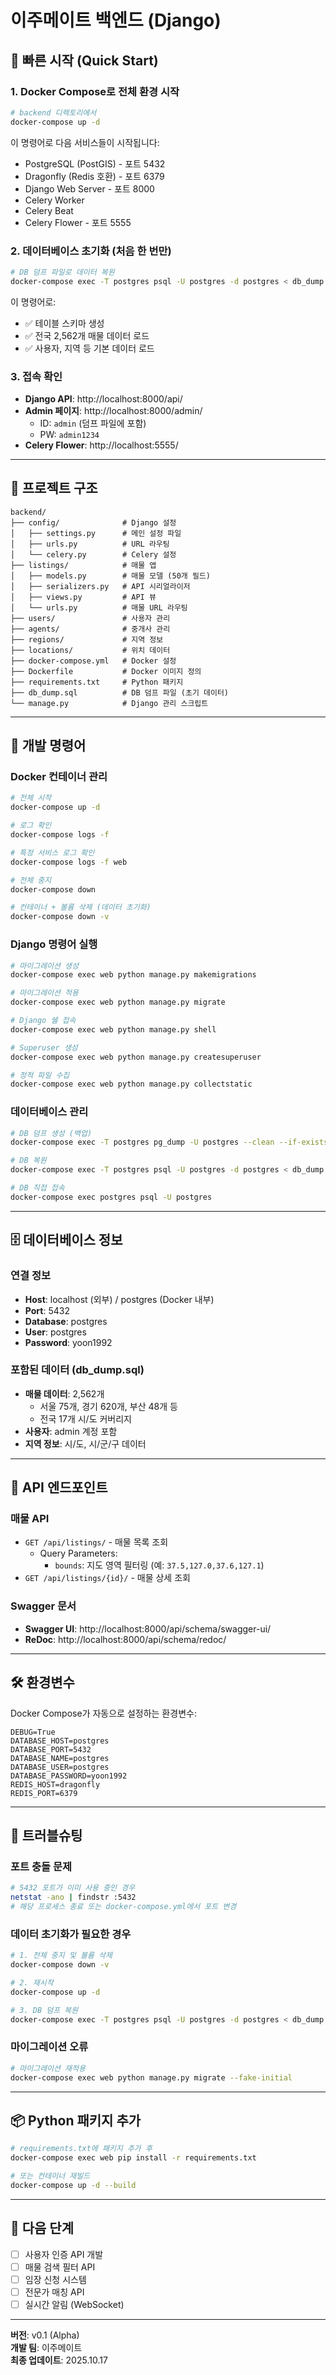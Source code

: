 # 이주메이트 백엔드 (Django)

## 🚀 빠른 시작 (Quick Start)

### 1. Docker Compose로 전체 환경 시작

```bash
# backend 디렉토리에서
docker-compose up -d
```

이 명령어로 다음 서비스들이 시작됩니다:
- PostgreSQL (PostGIS) - 포트 5432
- Dragonfly (Redis 호환) - 포트 6379
- Django Web Server - 포트 8000
- Celery Worker
- Celery Beat
- Celery Flower - 포트 5555

### 2. 데이터베이스 초기화 (처음 한 번만)

```bash
# DB 덤프 파일로 데이터 복원
docker-compose exec -T postgres psql -U postgres -d postgres < db_dump.sql
```

이 명령어로:
- ✅ 테이블 스키마 생성
- ✅ 전국 2,562개 매물 데이터 로드
- ✅ 사용자, 지역 등 기본 데이터 로드

### 3. 접속 확인

- **Django API**: http://localhost:8000/api/
- **Admin 페이지**: http://localhost:8000/admin/
  - ID: `admin` (덤프 파일에 포함)
  - PW: `admin1234`
- **Celery Flower**: http://localhost:5555/

---

## 📁 프로젝트 구조

```
backend/
├── config/              # Django 설정
│   ├── settings.py      # 메인 설정 파일
│   ├── urls.py          # URL 라우팅
│   └── celery.py        # Celery 설정
├── listings/            # 매물 앱
│   ├── models.py        # 매물 모델 (50개 필드)
│   ├── serializers.py   # API 시리얼라이저
│   ├── views.py         # API 뷰
│   └── urls.py          # 매물 URL 라우팅
├── users/               # 사용자 관리
├── agents/              # 중개사 관리
├── regions/             # 지역 정보
├── locations/           # 위치 데이터
├── docker-compose.yml   # Docker 설정
├── Dockerfile           # Docker 이미지 정의
├── requirements.txt     # Python 패키지
├── db_dump.sql          # DB 덤프 파일 (초기 데이터)
└── manage.py            # Django 관리 스크립트
```

---

## 🔧 개발 명령어

### Docker 컨테이너 관리

```bash
# 전체 시작
docker-compose up -d

# 로그 확인
docker-compose logs -f

# 특정 서비스 로그 확인
docker-compose logs -f web

# 전체 중지
docker-compose down

# 컨테이너 + 볼륨 삭제 (데이터 초기화)
docker-compose down -v
```

### Django 명령어 실행

```bash
# 마이그레이션 생성
docker-compose exec web python manage.py makemigrations

# 마이그레이션 적용
docker-compose exec web python manage.py migrate

# Django 쉘 접속
docker-compose exec web python manage.py shell

# Superuser 생성
docker-compose exec web python manage.py createsuperuser

# 정적 파일 수집
docker-compose exec web python manage.py collectstatic
```

### 데이터베이스 관리

```bash
# DB 덤프 생성 (백업)
docker-compose exec -T postgres pg_dump -U postgres --clean --if-exists postgres > db_dump_backup.sql

# DB 복원
docker-compose exec -T postgres psql -U postgres -d postgres < db_dump.sql

# DB 직접 접속
docker-compose exec postgres psql -U postgres
```

---

## 🗄️ 데이터베이스 정보

### 연결 정보
- **Host**: localhost (외부) / postgres (Docker 내부)
- **Port**: 5432
- **Database**: postgres
- **User**: postgres
- **Password**: yoon1992

### 포함된 데이터 (db_dump.sql)
- **매물 데이터**: 2,562개
  - 서울 75개, 경기 620개, 부산 48개 등
  - 전국 17개 시/도 커버리지
- **사용자**: admin 계정 포함
- **지역 정보**: 시/도, 시/군/구 데이터

---

## 🔌 API 엔드포인트

### 매물 API
- `GET /api/listings/` - 매물 목록 조회
  - Query Parameters:
    - `bounds`: 지도 영역 필터링 (예: `37.5,127.0,37.6,127.1`)
- `GET /api/listings/{id}/` - 매물 상세 조회

### Swagger 문서
- **Swagger UI**: http://localhost:8000/api/schema/swagger-ui/
- **ReDoc**: http://localhost:8000/api/schema/redoc/

---

## 🛠️ 환경변수

Docker Compose가 자동으로 설정하는 환경변수:
```
DEBUG=True
DATABASE_HOST=postgres
DATABASE_PORT=5432
DATABASE_NAME=postgres
DATABASE_USER=postgres
DATABASE_PASSWORD=yoon1992
REDIS_HOST=dragonfly
REDIS_PORT=6379
```

---

## 🐛 트러블슈팅

### 포트 충돌 문제
```bash
# 5432 포트가 이미 사용 중인 경우
netstat -ano | findstr :5432
# 해당 프로세스 종료 또는 docker-compose.yml에서 포트 변경
```

### 데이터 초기화가 필요한 경우
```bash
# 1. 전체 중지 및 볼륨 삭제
docker-compose down -v

# 2. 재시작
docker-compose up -d

# 3. DB 덤프 복원
docker-compose exec -T postgres psql -U postgres -d postgres < db_dump.sql
```

### 마이그레이션 오류
```bash
# 마이그레이션 재적용
docker-compose exec web python manage.py migrate --fake-initial
```

---

## 📦 Python 패키지 추가

```bash
# requirements.txt에 패키지 추가 후
docker-compose exec web pip install -r requirements.txt

# 또는 컨테이너 재빌드
docker-compose up -d --build
```

---

## 🎯 다음 단계

- [ ] 사용자 인증 API 개발
- [ ] 매물 검색 필터 API
- [ ] 임장 신청 시스템
- [ ] 전문가 매칭 API
- [ ] 실시간 알림 (WebSocket)

---

**버전**: v0.1 (Alpha)  
**개발 팀**: 이주메이트  
**최종 업데이트**: 2025.10.17
